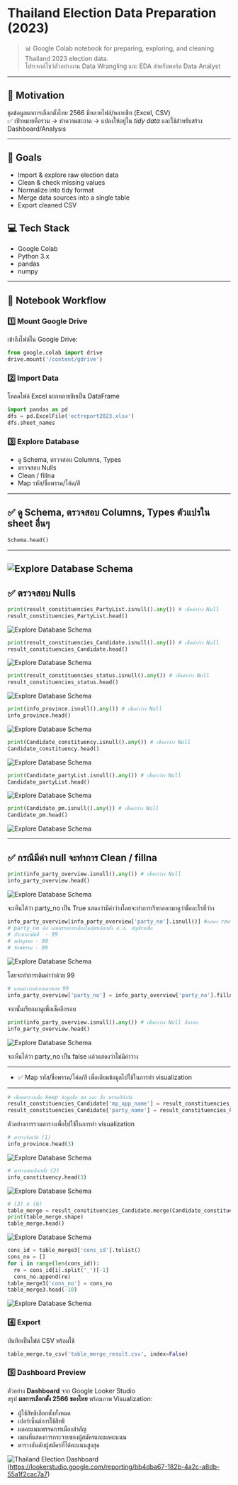 # Thailand Election Data Preparation (2023)

> 📊 Google Colab notebook for preparing, exploring, and cleaning Thailand 2023 election data.  
> โปรเจกต์โชว์ตัวอย่างงาน Data Wrangling และ EDA สำหรับพอร์ต Data Analyst

---

## 📌 Motivation

ชุดข้อมูลผลการเลือกตั้งไทย 2566 มีหลายไฟล์/หลายชีท (Excel, CSV)  
✅ เป้าหมายคือรวม → ทำความสะอาด → แปลงให้อยู่ใน *tidy data* และใช้สำหรับสร้าง Dashboard/Analysis

---

## 🎯 Goals

- Import & explore raw election data
- Clean & check missing values
- Normalize into tidy format
- Merge data sources into a single table
- Export cleaned CSV

## 💻 Tech Stack

- Google Colab
- Python 3.x
- pandas
- numpy

---

## 📑 Notebook Workflow

### 1️⃣ Mount Google Drive
เข้าถึงไฟล์ใน Google Drive:
```python
from google.colab import drive
drive.mount('/content/gdrive')
```
### 2️⃣ Import Data
โหลดไฟล์ Excel
แยกหลายชีทเป็น DataFrame
```python
import pandas as pd
dfs = pd.ExcelFile('ectreport2023.xlsx')
dfs.sheet_names
```
### 3️⃣ Explore Database
- ดู Schema, ตรวจสอบ Columns, Types
- ตรวจสอบ Nulls
- Clean / fillna
- Map รหัส/ชื่อพรรค/โค้ด/สี
---
✅ ดู Schema, ตรวจสอบ Columns, Types ตัวแปรใน sheet อื่นๆ
---
```python
Schema.head()  
```
---
![Explore Database Schema](png1.png)
---
✅ ตรวจสอบ Nulls
---
```python
print(result_constituencies_PartyList.isnull().any()) # เช็คค่าว่าง Null
result_constituencies_PartyList.head() 
```
![Explore Database Schema](png2.png)
```python
print(result_constituencies_Candidate.isnull().any()) # เช็คค่าว่าง Null
result_constituencies_Candidate.head()
```
![Explore Database Schema](png3.png)
```python
print(result_constituencies_status.isnull().any()) # เช็คค่าว่าง Null
result_constituencies_status.head()
```
![Explore Database Schema](png4.png)
```python
print(info_province.isnull().any()) # เช็คค่าว่าง Null
info_province.head()
```
![Explore Database Schema](png5.png)
```python
print(Candidate_constituency.isnull().any()) # เช็คค่าว่าง Null
Candidate_constituency.head()
```
![Explore Database Schema](png6.png)
```python
print(Candidate_partyList.isnull().any()) # เช็คค่าว่าง Null
Candidate_partyList.head()
```
![Explore Database Schema](png7.png)
```python
print(Candidate_pm.isnull().any()) # เช็คค่าว่าง Null
Candidate_pm.head()
```
![Explore Database Schema](png8.png)

---
✅ กรณีมีค่า null จะทำการ Clean / fillna
---
```python
print(info_party_overview.isnull().any()) # เช็คค่าว่าง Null
info_party_overview.head()
```
![Explore Database Schema](png9.png)

จะเห็นได้ว่า party_no  เป็น True แสดงว่ามีค่าว่างโดยจะทำการเรียกออกมาดูว่าชื่ออะไรที่ว่าง
```python
info_party_overview[info_party_overview['party_no'].isnull()] #แสดง row ที่มี party_no ว่าง
# party_no คือ เลขพรรคการเมืองในบัตรเลือกตั้ง ส.ส. บัญชีรายชื่อ
# ประชาสามัคคี	- 99
# พลังบูรพา - 99
# รักษ์ธรรม - 99
```
![Explore Database Schema](png10.png)

โดยจะทำการเติมค่าว่าด้วย 99
```python
# แทนค่าว่างด้วยหมายเลข 99
info_party_overview['party_no'] = info_party_overview['party_no'].fillna(99)
```

จากนั้นเรียกมาดูเพื่อเช็คอีกรอบ
```python
print(info_party_overview.isnull().any()) # เช็คค่าว่าง Null อีกรอบ
info_party_overview.head()
```
![Explore Database Schema](png11.png)

จะเห็นได้ว่า party_no  เป็น false แล้วแสดงว่าไม่มีค่าว่าง

---
- ✅ Map รหัส/ชื่อพรรค/โค้ด/สี เพื่อเตียมข้อมูลไปใช้ในการทำ visualization
---
```python
# เชื่อมตารางเพื่อ keep ข้อมูลชื่อ สส และ ชื่อ พรรคที่สังกัด
result_constituencies_Candidate['mp_app_name'] = result_constituencies_Candidate['mp_app_id'].map(Candidate_constituency.set_index('mp_app_id')['mp_app_name'])
result_constituencies_Candidate['party_name'] = result_constituencies_Candidate['party_id'].map(info_party_overview.set_index('id')['name'])
```
ตัวอย่างการรวมตารางเพื่อไปใช้ในการทำ visualization
```python
# ตารางจังหวัด (1)
info_province.head(3)
```
![Explore Database Schema](png12.png)
```python
# ตารางเขตเลือกตั้ง (2)
info_constituency.head(3)
```
![Explore Database Schema](png13.png)
```python
# (3) x (6)
table_merge = result_constituencies_Candidate.merge(Candidate_constituency, how ='left', left_on='mp_app_id',right_on='mp_app_id')
print(table_merge.shape)
table_merge.head()
```
![Explore Database Schema](png14.png)
```python
cons_id = table_merge3['cons_id'].tolist()
cons_no = []
for i in range(len(cons_id)):
  re = cons_id[i].split('_')[-1]
  cons_no.append(re)
table_merge3['cons_no'] = cons_no
table_merge3.head(-10)
```
![Explore Database Schema](png15.png)

### 4️⃣ Export
บันทึกเป็นไฟล์ CSV พร้อมใช้
```python
table_merge.to_csv('table_merge_result.csv', index=False)
```
### 5️⃣ Dashboard Preview
ตัวอย่าง **Dashboard** จาก Google Looker Studio  
สรุป **ผลการเลือกตั้ง 2566 ของไทย** พร้อมภาพ Visualization:

- ผู้ใช้สิทธิเลือกตั้งทั้งหมด
- เปอร์เซ็นต์การใช้สิทธิ
- ผลคะแนนพรรคการเมืองสำคัญ
- แผนที่แสดงการกระจายของผู้สมัครและผลคะแนน
- ตารางอันดับผู้สมัครที่ได้คะแนนสูงสุด

![Thailand Election Dashboard](png16.png)(https://lookerstudio.google.com/reporting/bb4dba67-182b-4a2c-a8db-55a1f2cac7a7)

